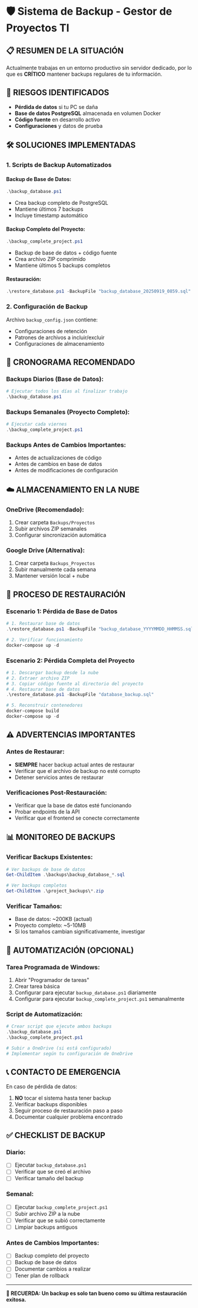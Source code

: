 # 🛡️ Sistema de Backup - Gestor de Proyectos TI

## 📋 **RESUMEN DE LA SITUACIÓN**

Actualmente trabajas en un entorno productivo sin servidor dedicado, por lo que es **CRÍTICO** mantener backups regulares de tu información.

## 🚨 **RIESGOS IDENTIFICADOS**

- **Pérdida de datos** si tu PC se daña
- **Base de datos PostgreSQL** almacenada en volumen Docker
- **Código fuente** en desarrollo activo
- **Configuraciones** y datos de prueba

## 🛠️ **SOLUCIONES IMPLEMENTADAS**

### **1. Scripts de Backup Automatizados**

#### **Backup de Base de Datos:**
```powershell
.\backup_database.ps1
```
- Crea backup completo de PostgreSQL
- Mantiene últimos 7 backups
- Incluye timestamp automático

#### **Backup Completo del Proyecto:**
```powershell
.\backup_complete_project.ps1
```
- Backup de base de datos + código fuente
- Crea archivo ZIP comprimido
- Mantiene últimos 5 backups completos

#### **Restauración:**
```powershell
.\restore_database.ps1 -BackupFile "backup_database_20250919_0859.sql"
```

### **2. Configuración de Backup**

Archivo `backup_config.json` contiene:
- Configuraciones de retención
- Patrones de archivos a incluir/excluir
- Configuraciones de almacenamiento

## 📅 **CRONOGRAMA RECOMENDADO**

### **Backups Diarios (Base de Datos):**
```powershell
# Ejecutar todos los días al finalizar trabajo
.\backup_database.ps1
```

### **Backups Semanales (Proyecto Completo):**
```powershell
# Ejecutar cada viernes
.\backup_complete_project.ps1
```

### **Backups Antes de Cambios Importantes:**
- Antes de actualizaciones de código
- Antes de cambios en base de datos
- Antes de modificaciones de configuración

## ☁️ **ALMACENAMIENTO EN LA NUBE**

### **OneDrive (Recomendado):**
1. Crear carpeta `Backups/Proyectos`
2. Subir archivos ZIP semanales
3. Configurar sincronización automática

### **Google Drive (Alternativa):**
1. Crear carpeta `Backups_Proyectos`
2. Subir manualmente cada semana
3. Mantener versión local + nube

## 🔄 **PROCESO DE RESTAURACIÓN**

### **Escenario 1: Pérdida de Base de Datos**
```powershell
# 1. Restaurar base de datos
.\restore_database.ps1 -BackupFile "backup_database_YYYYMMDD_HHMMSS.sql"

# 2. Verificar funcionamiento
docker-compose up -d
```

### **Escenario 2: Pérdida Completa del Proyecto**
```powershell
# 1. Descargar backup desde la nube
# 2. Extraer archivo ZIP
# 3. Copiar código fuente al directorio del proyecto
# 4. Restaurar base de datos
.\restore_database.ps1 -BackupFile "database_backup.sql"

# 5. Reconstruir contenedores
docker-compose build
docker-compose up -d
```

## ⚠️ **ADVERTENCIAS IMPORTANTES**

### **Antes de Restaurar:**
- **SIEMPRE** hacer backup actual antes de restaurar
- Verificar que el archivo de backup no esté corrupto
- Detener servicios antes de restaurar

### **Verificaciones Post-Restauración:**
- Verificar que la base de datos esté funcionando
- Probar endpoints de la API
- Verificar que el frontend se conecte correctamente

## 📊 **MONITOREO DE BACKUPS**

### **Verificar Backups Existentes:**
```powershell
# Ver backups de base de datos
Get-ChildItem .\backups\backup_database_*.sql

# Ver backups completos
Get-ChildItem .\project_backups\*.zip
```

### **Verificar Tamaños:**
- Base de datos: ~200KB (actual)
- Proyecto completo: ~5-10MB
- Si los tamaños cambian significativamente, investigar

## 🚀 **AUTOMATIZACIÓN (OPCIONAL)**

### **Tarea Programada de Windows:**
1. Abrir "Programador de tareas"
2. Crear tarea básica
3. Configurar para ejecutar `backup_database.ps1` diariamente
4. Configurar para ejecutar `backup_complete_project.ps1` semanalmente

### **Script de Automatización:**
```powershell
# Crear script que ejecute ambos backups
.\backup_database.ps1
.\backup_complete_project.ps1

# Subir a OneDrive (si está configurado)
# Implementar según tu configuración de OneDrive
```

## 📞 **CONTACTO DE EMERGENCIA**

En caso de pérdida de datos:
1. **NO** tocar el sistema hasta tener backup
2. Verificar backups disponibles
3. Seguir proceso de restauración paso a paso
4. Documentar cualquier problema encontrado

## ✅ **CHECKLIST DE BACKUP**

### **Diario:**
- [ ] Ejecutar `backup_database.ps1`
- [ ] Verificar que se creó el archivo
- [ ] Verificar tamaño del backup

### **Semanal:**
- [ ] Ejecutar `backup_complete_project.ps1`
- [ ] Subir archivo ZIP a la nube
- [ ] Verificar que se subió correctamente
- [ ] Limpiar backups antiguos

### **Antes de Cambios Importantes:**
- [ ] Backup completo del proyecto
- [ ] Backup de base de datos
- [ ] Documentar cambios a realizar
- [ ] Tener plan de rollback

---

**🎯 RECUERDA: Un backup es solo tan bueno como su última restauración exitosa.**
